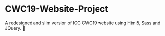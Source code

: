 # CWC19-Website-Project
A redesigned and slim version of ICC CWC19 website using Html5, Sass and JQuery. 🙂
